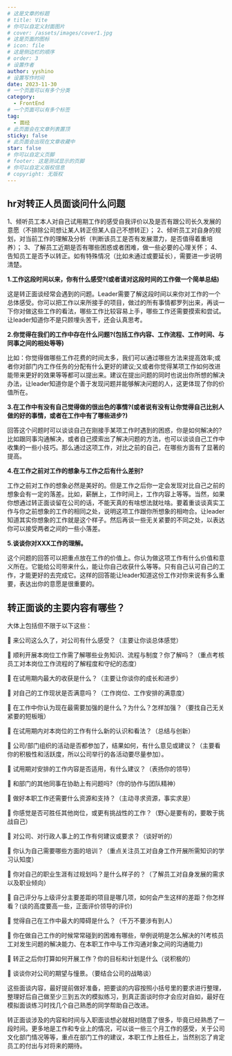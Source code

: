 ```yaml
---
# 这是文章的标题
# title: Vite
# 你可以自定义封面图片
# cover: /assets/images/cover1.jpg
# 这是页面的图标
# icon: file
# 这是侧边栏的顺序
# order: 3
# 设置作者
author: yyshino
# 设置写作时间
date: 2023-11-30
# 一个页面可以有多个分类
category:
  - FrontEnd
# 一个页面可以有多个标签
tag:
  - 面经
# 此页面会在文章列表置顶
sticky: false
# 此页面会出现在文章收藏中
star: false
# 你可以自定义页脚
# footer: 这是测试显示的页脚
# 你可以自定义版权信息
# copyright: 无版权
---
```



## hr对转正人员面谈问什么问题

1、倾听员工本人对自己试用期工作的感受自我评价以及是否有跟公司长久发展的意愿（不排除公司想让某人转正但某人自己不想转正）；
2、倾听员工对自身的规划，对当前工作的理解及分析（判断该员工是否有发展潜力，是否值得着重培养）；
3、了解员工近期是否有哪些困惑或者困难，做一些必要的心理关怀；
4、告知员工是否予以转正。如有特殊情况（比如未通过或要延长），需要进一步说明清楚。



**1.工作这段时间以来，你有什么感受?(或者请对这段时间的工作做一个简单总结)**

这是转正面谈经常会遇到的问题。Leader需要了解这段时间以来你对工作的一个总体感受。你可以把工作以来所接手的项目，做过的所有事情都罗列出来，再谈一下你对做这些工作的看法，哪些工作比较容易上手，哪些工作还需要摸索和尝试。让leader知道你不是只顾埋头苦干，还会认真思考。

**2.你觉得在我们的工作中存在什么问题?(包括工作内容、工作流程、工作时间、与同事之间的相处等等)**

比如：你觉得做哪些工作花费的时间太多，我们可以通过哪些方法来提高效率;或者你对部门内工作任务的分配有什么更好的建议;又或者你觉得某项工作如何改进能带来更好的效果等等都可以提出来。建议在提出问题的同时也说出你所想的解决办法，让leader知道你是个善于发现问题并能够解决问题的人，这更体现了你的价值所在。

**3.在工作中有没有自己觉得做的很出色的事情?(或者说有没有让你觉得自己比别人做的好的事情，或者在工作中有了哪些进步?)**

回答这个问题时可以谈谈自己在刚接手某项工作时遇到的困惑，你是如何解决的?比如跟同事沟通解决，或者自己摸索出了解决问题的方法，也可以谈谈自己工作中收集的一些小技巧。那么通过这项工作，对比之前的自己，在哪些方面有了显著的提高。

**4.在工作之前对工作的想象与工作之后有什么差别?**

工作之前对工作的想象必然是美好的。但是工作之后你一定会发现对比自己之前的想象会有一定的落差。比如，薪酬上，工作时间上，工作内容上等等。当然，如果你想通过转正面谈留在公司的话，不能天真的有啥想法就吐啥。要着重谈谈真实工作与你之前想象的工作的相同之处，说明这项工作跟你所想象的相吻合。让leader知道其实你想象的工作就是这个样子。然后再谈一些无关紧要的不同之处，以表达你可以接受两者之间的一些小落差。

**5.谈谈你对XXX工作的理解。**

这个问题的回答可以把重点放在工作的价值上。你认为做这项工作有什么价值和意义所在。它能给公司带来什么，能让你自己收获什么等等。只有自己认可自己的工作，才能更好的去完成它。这样的回答能让leader知道这份工作对你来说有多么重要，表达出你的意愿是很重要的。



## 转正面谈的主要内容有哪些？

大体上包括但不限于以下这些：

 来公司这么久了，对公司有什么感受？（主要让你谈总体感觉）

 顺利开展本岗位工作需了解哪些业务知识、流程与制度？你了解吗？（重点考核员工对本岗位工作流程的了解程度和守纪的态度）

 在试用期内最大的收获是什么？（主要让你谈你的成长和进步）

 对自己的工作现状是否满意吗？（工作岗位、工作安排的满意度）

 在工作中你认为现在最需要加强的是什么？为什么？怎样加强？（要找自己无关紧要的短板哦）

 在试用期内对本岗位的工作有什么新的认识和看法？（总结与创新）

 公司/部门组织的活动是否都参加了，结果如何，有什么意见或建议？（主要看你的积极性和活跃度，所以公司举行的各活动要尽量参加）。

 试用期对安排的工作内容是否适用，有什么建议？（表扬你的领导）

 和部门的其他同事在协助上有问题吗?（你的协作与团队精神）

 做好本职工作还需要什么资源和支持？（主动寻求资源，事实求是）

 你感觉是否可胜任其他岗位，或更有挑战性的工作？（野心是要有的，要敢于挑战自己）

 对公司、对行政人事上的工作有何建议或要求？（谈好听的）

 你认为自己需要哪些方面的培训？（重点关注员工对自身工作开展所需知识的学习认知度）

 你对自己的职业生涯有过规划吗？是什么样子的？（了解员工对自身发展的需求以及职业倾向）

 自己评分与上级评分主要差距的项目是哪几项，如何会产生这样的差距？你怎样看？(谈的高度要高一些，正面评价领导的评价)

 觉得自己在工作中最大的障碍是什么？（千万不要涉有到人）

 你在做自己工作的时候常常碰到的困难有哪些，举例说明是怎么解决的?(考核员工对发生问题的解决能力、在本职工作中与工作沟通对象之间的沟通能力)

 转正之后你打算如何开展工作？你的目标和计划是什么（说积极的）

 谈谈你对公司的期望与憧景。（要结合公司的战略谈）

这些面谈内容，最好提前做好准备，把要谈的内容按照小括号里的要求进行整理，整理好后自己做至少三到五次的模拟练习，到真正面谈时你才会应对自如，最好在模拟面谈练习时找几个自己熟悉的同学帮助自己改进。



转正面谈涉及的内容和时间与入职面谈想必就相对随意了很多，毕竟已经熟悉了一段时间。更多地是工作和专业上的情况，可以谈一些三个月工作的感受，关于公司文化部门情况等等，重点在部门工作的建议，本职工作上胜任上，当然别忘了肯定员工的付出与对将来的期待。



